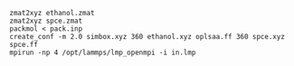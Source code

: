     zmat2xyz ethanol.zmat
    zmat2xyz spce.zmat 
    packmol < pack.inp 
    create_conf -m 2.0 simbox.xyz 360 ethanol.xyz oplsaa.ff 360 spce.xyz spce.ff
    mpirun -np 4 /opt/lammps/lmp_openmpi -i in.lmp
